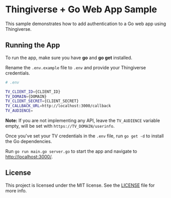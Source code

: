 # Thingiverse + Go Web App Sample

This sample demonstrates how to add authentication to a Go web app using Thingiverse.
## Running the App

To run the app, make sure you have **go** and **go get** installed.

Rename the `.env.example` file to `.env` and provide your Thingiverse credentials.

```bash
# .env

TV_CLIENT_ID={CLIENT_ID}
TV_DOMAIN={DOMAIN}
TV_CLIENT_SECRET={CLIENT_SECRET}
TV_CALLBACK_URL=http://localhost:3000/callback
TV_AUDIENCE=
```

__Note:__ If you are not implementing any API, leave the `TV_AUDIENCE` variable empty, will be set with `https://TV_DOMAIN/userinfo`.

Once you've set your TV credentials in the `.env` file, run `go get -d` to install the Go dependencies.

Run `go run main.go server.go` to start the app and navigate to [http://localhost:3000/](http://localhost:3000/).


## License

This project is licensed under the MIT license. See the [LICENSE](LICENSE.txt) file for more info.
